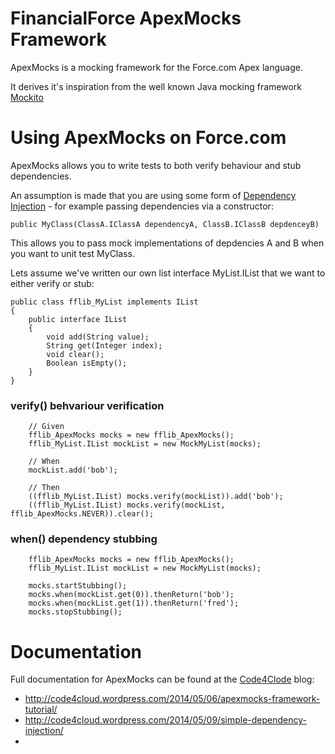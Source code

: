 FinancialForce ApexMocks Framework
==================================

ApexMocks is a mocking framework for the Force.com Apex language.

It derives it's inspiration from the well known Java mocking framework [Mockito](https://code.google.com/p/mockito/)

Using ApexMocks on Force.com
============================

ApexMocks allows you to write tests to both verify behaviour and stub dependencies.

An assumption is made that you are using some form of [Dependency Injection](http://en.wikipedia.org/wiki/Dependency_injection) - for example passing dependencies via a constructor:

	public MyClass(ClassA.IClassA dependencyA, ClassB.IClassB depdenceyB)
	
This allows you to pass mock implementations of depdencies A and B when you want to unit test MyClass.

Lets assume we've written our own list interface MyList.IList that we want to either verify or stub:

	public class fflib_MyList implements IList
	{
		public interface IList
		{
			void add(String value);
			String get(Integer index);
			void clear();
			Boolean isEmpty();
		}
	}

### verify() behvariour verification

		// Given
		fflib_ApexMocks mocks = new fflib_ApexMocks();
		fflib_MyList.IList mockList = new MockMyList(mocks);

		// When
		mockList.add('bob');

		// Then
		((fflib_MyList.IList) mocks.verify(mockList)).add('bob');
		((fflib_MyList.IList) mocks.verify(mockList, fflib_ApexMocks.NEVER)).clear();
		
### when() dependency stubbing

		fflib_ApexMocks mocks = new fflib_ApexMocks();
		fflib_MyList.IList mockList = new MockMyList(mocks);

		mocks.startStubbing();
		mocks.when(mockList.get(0)).thenReturn('bob');
		mocks.when(mockList.get(1)).thenReturn('fred');
		mocks.stopStubbing();
		
		
Documentation
=============

Full documentation for ApexMocks can be found at the [Code4Clode](http://code4cloud.wordpress.com/) blog:

* http://code4cloud.wordpress.com/2014/05/06/apexmocks-framework-tutorial/
* http://code4cloud.wordpress.com/2014/05/09/simple-dependency-injection/
* 
